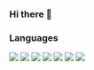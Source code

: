 ### Hi there 👋

<!--
**HOBOOK/HOBOOK** is a ✨ _special_ ✨ repository because its `README.md` (this file) appears on your GitHub profile.

Here are some ideas to get you started:

- 🔭 I’m currently working on ...
- 🌱 I’m currently learning ...
- 👯 I’m looking to collaborate on ...
- 🤔 I’m looking for help with ...
- 💬 Ask me about ...
- 📫 How to reach me: ...
- 😄 Pronouns: ...
- ⚡ Fun fact: ...
-->


### Languages

<img src="https://img.shields.io/badge/java-brightgreen?style=for-the-badge&logo=java&logoColor=white"/>
<img src="https://img.shields.io/badge/javascript-brightgreen?style=for-the-badge&logo=javascript&logoColor=white"/>
<img src="https://img.shields.io/badge/html-brightgreen?style=for-the-badge&logo=html&logoColor=white"/>
<img src="https://img.shields.io/badge/css-brightgreen?style=for-the-badge&logo=css&logoColor=white"/>
<img src="https://img.shields.io/badge/c#-brightgreen?style=for-the-badge&logo=c#&logoColor=white"/>
<img src="https://img.shields.io/badge/python-brightgreen?style=for-the-badge&logo=python&logoColor=white"/>
<img src="https://img.shields.io/badge/dart-brightgreen?style=for-the-badge&logo=dart&logoColor=white"/>

